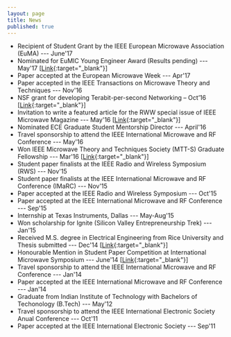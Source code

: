 ```yaml
---
layout: page
title: News
published: true
---
```


- Recipient of Student Grant by the IEEE European Microwave Association (EuMA) --- June'17
- Nominated for EuMIC Young Engineer Award (Results pending)  --- May'17 [[Link](https://eceweb.rice.edu/news/201706-Aggrawal-Young-Engineer){:target="_blank"}]
- Paper accepted at the European Microwave Week  --- Apr'17
- Paper accepted in the IEEE Transactions on Microwave Theory and Techniques --- Nov'16
- NSF grant for developing Terabit-per-second Networking – Oct’16 [[Link](http://news.rice.edu/2016/10/11/marconi-inspires-rice-university-design-for-1-terabit-wireless-2/){:target="_blank"}]
- Invitation to write a featured article for the RWW special issue of IEEE Microwave Magazine --- May'16 [[Link](https://eceweb.rice.edu/news/201611-Babakhani-Microwave-Magazine){:target="_blank"}]
- Nominated ECE Graduate Student Mentorship Director ---  April'16
- Travel sponsorship to attend the IEEE International Microwave and RF Conference --- May'16
- Won IEEE Microwave Theory and Techniques Society (MTT-S) Graduate Fellowship --- Mar'16 [[Link](https://eceweb.rice.edu/news/201603-Aggrawal-Fellowship){:target="_blank"}]
- Student paper finalists at the IEEE Radio and Wireless Symposium (RWS) --- Nov'15
- Student paper finalists at the IEEE International Microwave and RF Conference (IMaRC) --- Nov'15
- Paper accepted at the IEEE Radio and Wireless Symposium  --- Oct'15
- Paper accepted at the IEEE International Microwave and RF Conference --- Sep'15
- Internship at Texas Instruments, Dallas  --- May-Aug'15
- Won scholarship for Ignite (Silicon Valley Entrepreneurship Trek) --- Jan'15
- Received M.S. degree in Electrical Engineering from Rice University and Thesis submitted --- Dec'14 [[Link](https://scholarship.rice.edu/handle/1911/87740){:target="_blank"}]
- Honourable Mention in Student Paper Competition at International Microwave Symposium --- June'14 [[Link](https://eceweb.rice.edu/news/201406-best-paper-IMS){:target="_blank"}]
- Travel sponsorship to attend the IEEE International Microwave and RF Conference --- Jan'14
- Paper accepted at the IEEE International Microwave and RF Conference --- Jan'14
- Graduate from Indian Institute of Technology with Bachelors of Techonology (B.Tech) --- May'12
- Travel sponsorship to attend the IEEE International Electronic Society Anual Conference --- Oct'11
- Paper accepted at the IEEE International Electronic Society --- Sep'11
